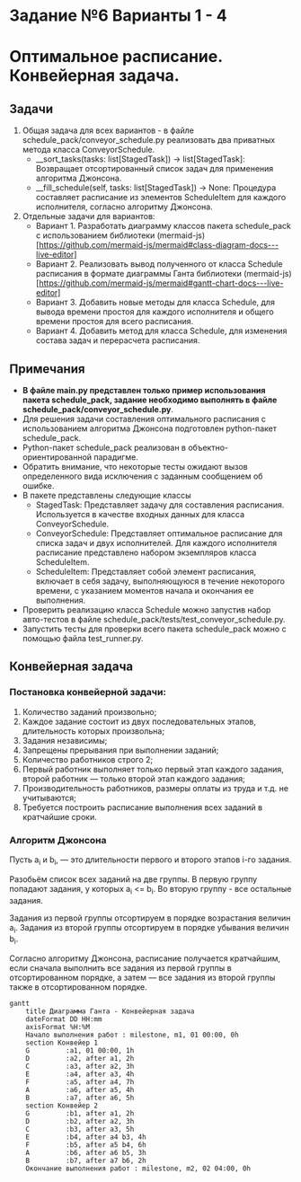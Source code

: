 # Задание №6 Варианты 1 - 4
# Оптимальное расписание. Конвейерная задача.
## Задачи  
1. Общая задача для всех вариантов - в файле schedule_pack/conveyor_schedule.py реализовать два приватных метода класса ConveyorSchedule.
    - __sort_tasks(tasks: list[StagedTask]) -> list[StagedTask]: Возвращает отсортированный список задач для применения алгоритма Джонсона.
    - __fill_schedule(self, tasks: list[StagedTask]) -> None: Процедура составляет расписание из элементов ScheduleItem для каждого исполнителя, согласно алгоритму Джонсона.
2. Отдельные задачи для вариантов:
    - Вариант 1. Разработать диаграмму классов пакета schedule_pack с использованием библиотеки (mermaid-js)[https://github.com/mermaid-js/mermaid#class-diagram-docs---live-editor]
    - Вариант 2. Реализовать вывод полученного от класса Schedule расписания в формате диаграммы Ганта библиотеки (mermaid-js)[https://github.com/mermaid-js/mermaid#gantt-chart-docs---live-editor]
    - Вариант 3. Добавить новые методы для класса Schedule, для вывода времени простоя для каждого исполнителя и общего времени простоя для всего расписания.
    - Вариант 4. Добавить метод для класса Schedule, для изменения состава задач и перерасчета расписания.

## Примечания 
- **В файле main.py представлен только пример использования пакета schedule_pack, задание необходимо выполнять в файле schedule_pack/conveyor_schedule.py**.
- Для решения задачи составления оптимального расписания с использованием алгоритма Джонсона подготовлен python-пакет schedule_pack.
- Python-пакет schedule_pack реализован в объектно-ориентированной парадигме.
- Обратить внимание, что некоторые тесты ожидают вызов определенного вида исключения с заданным сообщением об ошибке.
- В пакете представлены следующие классы
    * StagedTask: Представляет задачу для составления расписания. Используется в качестве входных данных для класса ConveyorSchedule.
    * ConveyorSchedule: Представляет оптимальное расписание для списка задач и двух исполнителей. Для каждого исполнителя расписание представлено набором экземпляров класса ScheduleItem.
    * ScheduleItem: Представляет собой элемент расписания, включает в себя задачу, выполняющуюся в течение некоторого времени, с указанием моментов начала и окончания ее выполнения.
- Проверить реализацию класса Schedule можно запустив набор авто-тестов в файле schedule_pack/tests/test_conveyor_schedule.py.
- Запустить тесты для проверки всего пакета schedule_pack можно с помощью файла test_runner.py.

## Конвейерная задача
### Постановка конвейерной задачи:
1. Количество заданий произвольно;
2. Каждое задание состоит из двух последовательных этапов, длительность которых произвольна;
3. Задания независимы;
4. Запрещены прерывания при выполнении заданий;
5. Количество работников строго 2;
6. Первый работник выполняет только первый этап каждого задания, второй работник — только второй этап каждого задания;
7. Производительность работников, размеры оплаты из труда и т.д. не учитываются;
8. Требуется построить расписание выполнения всех заданий в кратчайшие сроки.

### Алгоритм Джонсона
Пусть а<sub>i</sub> и b<sub>i</sub>, — это длительности первого и второго 
этапов i-го задания. 

Разобьём список всех заданий на две группы. В первую группу попадают задания, у которых а<sub>i</sub> <= b<sub>i</sub>. Во вторую группу - все остальные задания. 

Задания из первой группы отсортируем в порядке возрастания величин а<sub>i</sub>. Задания из второй группы отсортируем в порядке убывания величин b<sub>i</sub>.

Согласно алгоритму Джонсона, расписание получается кратчайшим, если сначала выполнить все задания из первой группы в отсортированном порядке, а затем — все задания из второй группы также в отсортированном порядке.

```mermaid
gantt
    title Диаграмма Ганта - Конвейерная задача
    dateFormat DD HH:mm    
    axisFormat %H:%M
    Начало выполнения работ : milestone, m1, 01 00:00, 0h
    section Конвейер 1
    G         :a1, 01 00:00, 1h
    D         :a2, after a1, 2h
    C         :a3, after a2, 3h
    E         :a4, after a3, 4h
    F         :a5, after a4, 7h
    A         :a6, after a5, 4h
    B         :a7, after a6, 5h
    section Конвейер 2
    G         :b1, after a1, 2h
    D         :b2, after a2, 3h
    C         :b3, after a3, 5h
    E         :b4, after a4 b3, 4h
    F         :b5, after a5 b4, 6h
    A         :b6, after a6 b5, 3h
    B         :b7, after a7 b6, 2h
    Окончание выполнения работ : milestone, m2, 02 04:00, 0h
```
